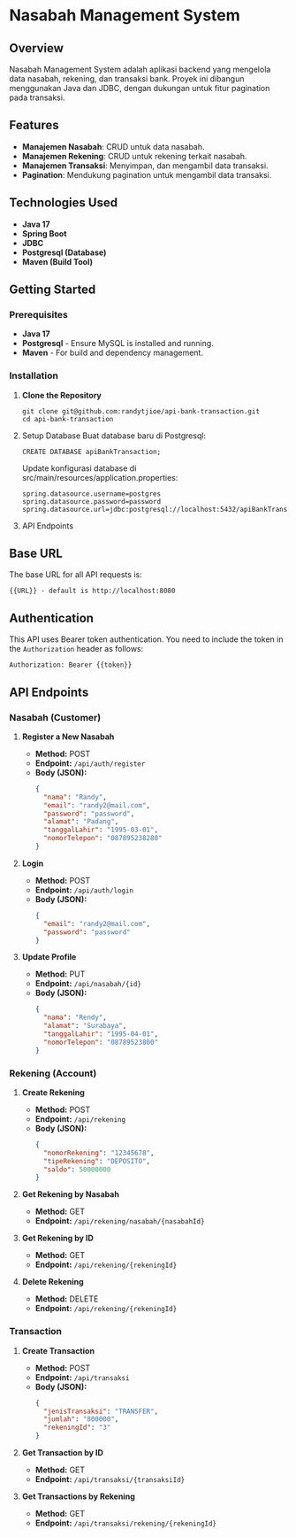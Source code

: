 
# Nasabah Management System

## Overview
Nasabah Management System adalah aplikasi backend yang mengelola data nasabah, rekening, dan transaksi bank. Proyek ini dibangun menggunakan Java dan JDBC, dengan dukungan untuk fitur pagination pada transaksi.

## Features
- **Manajemen Nasabah**: CRUD untuk data nasabah.
- **Manajemen Rekening**: CRUD untuk rekening terkait nasabah.
- **Manajemen Transaksi**: Menyimpan, dan mengambil data transaksi.
- **Pagination**: Mendukung pagination untuk mengambil data transaksi.

## Technologies Used
- **Java 17**
- **Spring Boot**
- **JDBC**
- **Postgresql (Database)**
- **Maven (Build Tool)**

## Getting Started

### Prerequisites
- **Java 17**
- **Postgresql** - Ensure MySQL is installed and running.
- **Maven** - For build and dependency management.

### Installation

1. **Clone the Repository**
   ```
   git clone git@github.com:randytjioe/api-bank-transaction.git
   cd api-bank-transaction
    ```
2. Setup Database
   Buat database baru di Postgresql:
    ```
    CREATE DATABASE apiBankTransaction;
    ```
    Update konfigurasi database di src/main/resources/application.properties:
    ```
    spring.datasource.username=postgres
    spring.datasource.password=password
    spring.datasource.url=jdbc:postgresql://localhost:5432/apiBankTransaction
    ```

3. API Endpoints

## Base URL

The base URL for all API requests is:

```
{{URL}} - default is http://localhost:8080
```

## Authentication

This API uses Bearer token authentication. You need to include the token in the `Authorization` header as follows:

```
Authorization: Bearer {{token}}
```

## API Endpoints

### Nasabah (Customer)

1. **Register a New Nasabah**
    - **Method:** POST
    - **Endpoint:** `/api/auth/register`
    - **Body (JSON):**
      ```json
      {
        "nama": "Randy",
        "email": "randy2@mail.com",
        "password": "password",
        "alamat": "Padang",
        "tanggalLahir": "1995-03-01",
        "nomorTelepon": "087895238280"
      }
      ```

2. **Login**
    - **Method:** POST
    - **Endpoint:** `/api/auth/login`
    - **Body (JSON):**
      ```json
      {
        "email": "randy2@mail.com",
        "password": "password"
      }
      ```

3. **Update Profile**
    - **Method:** PUT
    - **Endpoint:** `/api/nasabah/{id}`
    - **Body (JSON):**
      ```json
      {
        "nama": "Rendy",
        "alamat": "Surabaya",
        "tanggalLahir": "1995-04-01",
        "nomorTelepon": "08789523800"
      }
      ```

### Rekening (Account)

1. **Create Rekening**
    - **Method:** POST
    - **Endpoint:** `/api/rekening`
    - **Body (JSON):**
      ```json
      {
        "nomorRekening": "12345678",
        "tipeRekening": "DEPOSITO",
        "saldo": 50000000
      }
      ```

2. **Get Rekening by Nasabah**
    - **Method:** GET
    - **Endpoint:** `/api/rekening/nasabah/{nasabahId}`

3. **Get Rekening by ID**
    - **Method:** GET
    - **Endpoint:** `/api/rekening/{rekeningId}`

4. **Delete Rekening**
    - **Method:** DELETE
    - **Endpoint:** `/api/rekening/{rekeningId}`

### Transaction

1. **Create Transaction**
    - **Method:** POST
    - **Endpoint:** `/api/transaksi`
    - **Body (JSON):**
      ```json
      {
        "jenisTransaksi": "TRANSFER",
        "jumlah": "800000",
        "rekeningId": "3"
      }
      ```

2. **Get Transaction by ID**
    - **Method:** GET
    - **Endpoint:** `/api/transaksi/{transaksiId}`

3. **Get Transactions by Rekening**
    - **Method:** GET
    - **Endpoint:** `/api/transaksi/rekening/{rekeningId}`